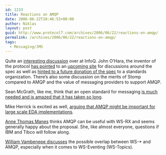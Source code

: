 ```yaml
---
id: 1233
title: Reactions on AMQP
date: 2006-06-22T20:46:53+00:00
author: Niklas
layout: post
guid: http://www.protocol7.com/archives/2006/06/22/reactions-on-amqp/
permalink: /archives/2006/06/22/reactions-on-amqp/
tags:
  - Messaging/JMS
---
```

<div class='microid-63e010401328a1082338252bc0f179db9b3d6c33'>
  <p>
    Quite an <a href="http://www.infoq.com/news/amq">interesting discussion</a> over at InfoQ. John O&#8217;Hara, the inventor of the protocol <a href="http://www.infoq.com/news/amq#view_993">has pointed</a> to an <a href="http://www.amqprotocol.org">upcoming site</a> for discussions around the spec as well as <a href="http://www.infoq.com/news/amq#view_1005">hinted to a future donation of the spec</a> to a standards organization. There&#8217;s also some discussion on the merits of Stomp compared to AMQP and the value of messaging providers to support AMQP.
  </p>
  
  <p>
    Sean McGrath, like me, think that an open standard for messaging <a href="http://seanmcgrath.blogspot.com/archives/2006_06_18_seanmcgrath_archive.html#115096923958588870">is much needed and is amazed that it has taken so long</a>.
  </p>
  
  <p>
    Mike Herrick is excited as well, <a href="http://fuzzypanic.blogspot.com/2006/06/advanced-message-queue-protocol.html">arguing that AMQP might be important for large scale EDA implementations</a>.
  </p>
  
  <p>
    <a href="http://atmanes.blogspot.com/2006/06/amqp-finally-emerges-from-stealth.html">Anne Thomas Manes</a> thinks AMQP can be useful with WS-RX and seems generally happy about the proposal. She, like almost everyone, questions if IBM and Tibco will follow along.
  </p>
  
  <p>
    <a href="http://h20325.www2.hp.com/blogs/vambenepe/archive/2006/06/21/1201.html">William Vambenepe discusses</a> the possible overlap between WS-* and AMQP, especially when it comes to WS-Eventing (WS-Topics).
  </p>
</div>